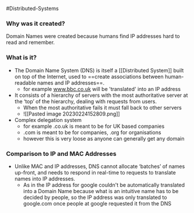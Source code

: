 #Distributed-Systems 

### Why was it created?
Domain Names were created because humans find IP addresses hard to read and remember.

### What is it?
- The Domain Name System (DNS) is itself a [[Distributed System]] built on top of the Internet, used to ==create associations between human-readable names and IP addresses==.
	- for example www.bbc.co.uk will be 'translated' into an IP address
- It consists of a hierarchy of servers with the most authoritative server at the ‘top’ of the hierarchy, dealing with requests from users.
	- When the most authoritative fails it must fall back to other servers
	- ![[Pasted image 20230224152809.png]]
 - Complex delegation system
	 - for example .co.uk is meant to be for UK based companies
	 - .com is meant to be for companies, .org for organisations
	 - however this is very loose as anyone can generally get any domain

### Comparison to IP and MAC Addresses
- Unlike MAC and IP addresses, DNS cannot allocate ‘batches’ of names up-front, and needs to respond in real-time to requests to translate names into IP addresses.
	- As in the IP address for google couldn't be automatically translated into a Domain Name because what is an intuitive name has to be decided by people, so the IP address was only translated to google.com once people at google requested it from the DNS